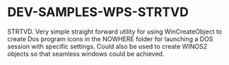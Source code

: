 # DEV-SAMPLES-WPS-STRTVD
STRTVD.  Very simple straight forward utility for using WinCreateObject to create Dos program icons in the NOWHERE folder for launching a DOS session with  specific settings.  Could also be used to create WINOS2 objects so that seamless windows could be achieved.
